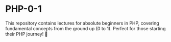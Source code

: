 # PHP-0-1
This repository contains lectures for absolute beginners in PHP, covering fundamental concepts from the ground up (0 to 1). Perfect for those starting their PHP journey! 🚀
